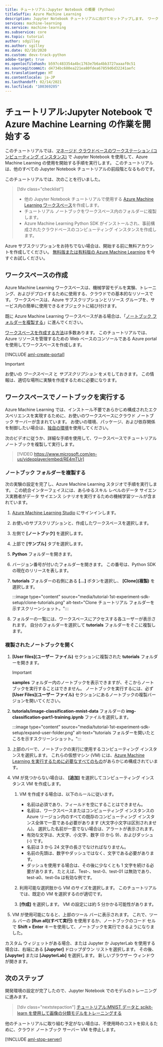 ```yaml
---
title: チュートリアル:Jupyter Notebook の概要 (Python)
titleSuffix: Azure Machine Learning
description: Jupyter Notebook チュートリアルに向けてセットアップします。 ワークスペースを作成し、ノートブックをワークスペースに複製して、ノートブックを実行するコンピューティング インスタンスを作成します。
services: machine-learning
ms.service: machine-learning
ms.subservice: core
ms.topic: tutorial
author: sdgilley
ms.author: sgilley
ms.date: 02/10/2020
ms.custom: devx-track-python
adobe-target: true
ms.openlocfilehash: b597c483354a4bc1763e7b6a4bb3727aaaaf0c51
ms.sourcegitcommit: d4734bc680ea221ea80fdea67859d6d32241aefc
ms.translationtype: HT
ms.contentlocale: ja-JP
ms.lasthandoff: 02/14/2021
ms.locfileid: "100369205"
---
```

# <a name="tutorial-get-started-with-azure-machine-learning-in-jupyter-notebooks"></a>チュートリアル:Jupyter Notebook で Azure Machine Learning の作業を開始する

このチュートリアルでは、[マネージド クラウドベースのワークステーション (コンピューティング インスタンス)](concept-compute-instance.md) で Jupyter Notebook を使用して、Azure Machine Learning の使用を開始する手順を実行します。 このチュートリアルは、他のすべての Jupyter Notebook チュートリアルの前段階となるものです。

このチュートリアルでは、次のことを行いました。

> [!div class="checklist"]
> * 他の Jupyter Notebook チュートリアルで使用する [Azure Machine Learning ワークスペース](concept-workspace.md)を作成します。
> * チュートリアル ノートブックをワークスペース内のフォルダーに複製します。
> * Azure Machine Learning Python SDK がインストールされ、事前構成されたクラウドベースのコンピューティング インスタンスを作成します。

Azure サブスクリプションをお持ちでない場合は、開始する前に無料アカウントを作成してください。 [無料版または有料版の Azure Machine Learning](https://aka.ms/AMLFree) を今すぐお試しください。

## <a name="create-a-workspace"></a>ワークスペースの作成

Azure Machine Learning ワークスペースは、機械学習モデルを実験、トレーニング、およびデプロイするために使用する、クラウドでの基本的なリソースです。 ワークスペースは、Azure サブスクリプションとリソース グループを、サービス内の簡単に使用できるオブジェクトに結び付けます。

既に Azure Machine Learning ワークスペースがある場合は、「[ノートブック フォルダーを複製する](#clone)」に進んでください。  

[ワークスペースを作成する方法](how-to-manage-workspace.md)は多数あります。  このチュートリアルでは、Azure リソースを管理するための Web ベースのコンソールである Azure portal を使用してワークスペースを作成します。

[!INCLUDE [aml-create-portal](../../includes/aml-create-in-portal.md)]

>[!IMPORTANT]
> お使いの *ワークスペース* と *サブスクリプション* をメモしておきます。 この情報は、適切な場所に実験を作成するために必要になります。

## <a name="run-a-notebook-in-your-workspace"></a><a name="azure"></a>ワークスペースでノートブックを実行する

Azure Machine Learning では、インストール不要であらかじめ構成されたエクスペリエンスを実現するために、お使いのワークスペースにクラウド ノートブック サーバーが含まれています。 お使いの環境、パッケージ、および依存関係を制御したい場合は、[独自の環境](tutorial-1st-experiment-sdk-setup-local.md)を使用してください。

 次のビデオに従うか、詳細な手順を使用して、ワークスペースでチュートリアル ノートブックを複製して実行します。

> [!VIDEO https://www.microsoft.com/en-us/videoplayer/embed/RE4mTUr]

### <a name="clone-a-notebook-folder"></a><a name="clone"></a> ノートブック フォルダーを複製する

次の実験の設定を完了し、Azure Machine Learning スタジオで手順を実行します。 この統合インターフェイスには、あらゆるスキル レベルのデータ サイエンス実務者がデータ サイエンス シナリオを実行するための機械学習ツールが含まれています。

1. [Azure Machine Learning Studio](https://ml.azure.com/) にサインインします。

1. お使いのサブスクリプションと、作成したワークスペースを選択します。

1. 左側で **[ノートブック]** を選択します。

1. 上部で **[サンプル]** タブを選択します。

1. **Python** フォルダーを開きます。

1. バージョン番号が付いたフォルダーを開きます。 この番号は、Python SDK の現在のリリースを表します。

1. **tutorials** フォルダーの右側にある **[...]** ボタンを選択し、 **[Clone]\(複製\)** を選択します。

    :::image type="content" source="media/tutorial-1st-experiment-sdk-setup/clone-tutorials.png" alt-text="Clone チュートリアル フォルダーを示すスクリーンショット。":::

1. フォルダーの一覧には、ワークスペースにアクセスする各ユーザーが表示されます。 自分のフォルダーを選択して **tutorials** フォルダーをそこに複製します。

### <a name="open-the-cloned-notebook"></a><a name="open"></a>複製されたノートブックを開く

1. **[User files]\(ユーザー ファイル\)** セクションに複製された **tutorials** フォルダーを開きます。

    > [!IMPORTANT]
    > **samples** フォルダー内のノートブックを表示できますが、そこからノートブックを実行することはできません。 ノートブックを実行するには、必ず **[User Files]\(ユーザー ファイル\)** セクションにあるノートブックの複製バージョンを開いてください。
    
1. **tutorials/image-classification-mnist-data** フォルダーの **img-classification-part1-training.ipynb** ファイルを選択します。

    :::image type="content" source="media/tutorial-1st-experiment-sdk-setup/expand-user-folder.png" alt-text="tutorials フォルダーを開いたところを示すスクリーンショット。":::

1. 上部のバーで、ノートブックの実行に使用するコンピューティング インスタンスを選択します。 これらの仮想マシン (VM) には、[Azure Machine Learning を実行するために必要なすべてのもの](concept-compute-instance.md#contents)があらかじめ構成されています。

1. VM が見つからない場合は、 **[追加]** を選択してコンピューティング インスタンス VM を作成します。

    1. VM を作成する場合は、以下のルールに従います。
 
        + 名前は必須であり、フィールドを空にすることはできません。
        + 名前は、ワークスペースまたはコンピューティング インスタンスの Azure リージョン内のすべての既存のコンピューティング インスタンス全体で一意である必要があります (大文字小文字は区別されません)。 選択した名前が一意でない場合は、アラートが表示されます。
        + 有効な文字は、大文字、小文字、数字 (0 から 9)、およびダッシュ (-) です。
        + 名前は 3 から 24 文字の長さでなければなりません。
        + 名前の先頭は、数字やダッシュではなく、文字である必要があります。
        + ダッシュを使用する場合は、その後に少なくとも 1 文字を続ける必要があります。 たとえば、Test-、test-0、test-01 は無効であり、test-a0、test-0a は有効な例です。

    1. 利用可能な選択肢から VM のサイズを選択します。 このチュートリアルでは、既定の VM を選択するのが適切です。

    1. **[作成]** を選択します。 VM の設定には約 5 分かかる可能性があります。

1. VM が使用可能になると、上部のツール バーに表示されます。 これで、ツール バーの **[Run all]\(すべて実行\)** を使用するか、ノートブックのコード セルで **Shift + Enter** キーを使用して、ノートブックを実行できるようになりました。

カスタム ウィジェットがある場合、または Jupyter か JupyterLab を使用する場合は、右端にある **[Jupyter]** ドロップダウン リストを選択します。 その後、 **[Jupyter]** または **[JupyterLab]** を選択します。 新しいブラウザー ウィンドウが開きます。

## <a name="next-steps"></a>次のステップ

開発環境の設定が完了したので、Jupyter Notebook でのモデルのトレーニングに進みます。

> [!div class="nextstepaction"]
> [チュートリアル:MNIST データと scikit-learn を使用して画像の分類モデルをトレーニングする](tutorial-train-models-with-aml.md)

<a name="stop-compute-instance"></a> 他のチュートリアルに取り組む予定がない場合は、不使用時のコストを抑えるために、クラウド ノートブック サーバー VM を停止します。

[!INCLUDE [aml-stop-server](../../includes/aml-stop-server.md)]

